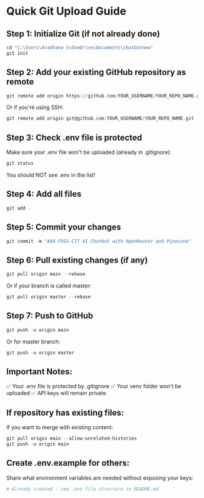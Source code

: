 # Quick Git Upload Guide

## Step 1: Initialize Git (if not already done)
```powershell
cd "C:\Users\Aradhana S\OneDrive\Documents\chatbotnew"
git init
```

## Step 2: Add your existing GitHub repository as remote
```powershell
git remote add origin https://github.com/YOUR_USERNAME/YOUR_REPO_NAME.git
```

Or if you're using SSH:
```powershell
git remote add origin git@github.com:YOUR_USERNAME/YOUR_REPO_NAME.git
```

## Step 3: Check .env file is protected
Make sure your .env file won't be uploaded (already in .gitignore):
```powershell
git status
```
You should NOT see .env in the list!

## Step 4: Add all files
```powershell
git add .
```

## Step 5: Commit your changes
```powershell
git commit -m "Add FOSS-CIT AI Chatbot with OpenRouter and Pinecone"
```

## Step 6: Pull existing changes (if any)
```powershell
git pull origin main --rebase
```
Or if your branch is called master:
```powershell
git pull origin master --rebase
```

## Step 7: Push to GitHub
```powershell
git push -u origin main
```
Or for master branch:
```powershell
git push -u origin master
```

## Important Notes:

✅ Your .env file is protected by .gitignore
✅ Your venv folder won't be uploaded
✅ API keys will remain private

## If repository has existing files:

If you want to merge with existing content:
```powershell
git pull origin main --allow-unrelated-histories
git push -u origin main
```

## Create .env.example for others:

Share what environment variables are needed without exposing your keys:
```powershell
# Already created - see .env file structure in README.md
```
